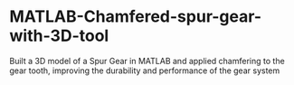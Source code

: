 # MATLAB-Chamfered-spur-gear-with-3D-tool
Built a 3D model of a Spur Gear in MATLAB and applied chamfering to the gear tooth, improving the durability and performance of the gear system
